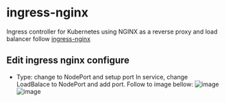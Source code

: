# ingress-nginx

Ingress controller for Kubernetes using NGINX as a reverse proxy and load balancer follow [ingress-nginx](https://github.com/kubernetes/ingress-nginx) 

## Edit ingress nginx configure

- Type: change to NodePort and setup port
In service, change LoadBalace to NodePort and add port. Follow to image bellow:
![image](https://github.com/user-attachments/assets/0e2352cd-0c3c-40e3-99cc-98e757cf42a7)
![image](https://github.com/user-attachments/assets/491d4e06-48fe-4fa0-8d8f-b88ecf5b01b3)




